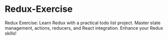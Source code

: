 # Redux-Exercise
Redux Exercise: Learn Redux with a practical todo list project. Master state management, actions, reducers, and React integration. Enhance your Redux skills!
